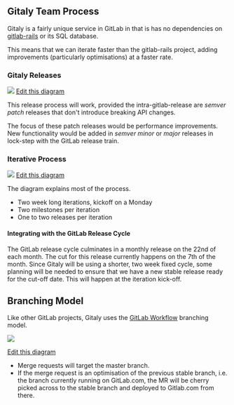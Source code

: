 ## Gitaly Team Process

Gitaly is a fairly unique service in GitLab in that is has no dependencies on [gitlab-rails](https://gitlab.com/gitlab-org/gitlab-ce) or its SQL database.

This means that we can iterate faster than the gitlab-rails project, adding improvements (particularly optimisations) at a faster rate.

### Gitaly Releases

![](https://docs.google.com/drawings/d/1TlvxINA7vVNru7r9FGtLumoLRUmGgwR673Gtsonowns/pub?w=960&h=720)
[Edit this diagram](https://docs.google.com/drawings/d/1TlvxINA7vVNru7r9FGtLumoLRUmGgwR673Gtsonowns/edit)

This release process will work, provided the intra-gitlab-release are *semver* *patch* releases that don't introduce breaking API changes.

The focus of these patch releases would be performance improvements. New functionality would be added in *semver minor* or *major* releases in lock-step with the GitLab release train.

### Iterative Process

![](https://docs.google.com/drawings/d/11KY4ef2A1w1cie_um-ROUJ1N3GyFuWwhNEHjCzglzbA/pub?w=1440&h=810)
[Edit this diagram](https://docs.google.com/drawings/d/11KY4ef2A1w1cie_um-ROUJ1N3GyFuWwhNEHjCzglzbA/edit)

The diagram explains most of the process.

* Two week long iterations, kickoff on a Monday
* Two milestones per iteration
* One to two releases per iteration

#### Integrating with the GitLab Release Cycle

The GitLab release cycle culminates in a  monthly release on the 22nd of each month. The cut for this release currently happens on the 7th of the month. Since Gitaly will be using a shorter, two week fixed cycle, some planning will be needed to ensure that we have a new stable release ready for the cut-off date. This will happen at the iteration kick-off.

## Branching Model

Like other GitLab projects, Gitaly uses the [GitLab Workflow](https://docs.gitlab.com/ee/workflow/gitlab_flow.html)  branching model.

![](https://docs.google.com/drawings/d/1VBDeOouLohq5EqOrht_9IGgNGQ2D6WgW_O6TgKytU2w/pub?w=960&h=720)

[Edit this diagram](https://docs.google.com/a/gitlab.com/drawings/d/1VBDeOouLohq5EqOrht_9IGgNGQ2D6WgW_O6TgKytU2w/edit)

* Merge requests will target the master branch.
* If the merge request is an optimisation of the previous stable branch, i.e. the branch currently running on GitLab.com, the MR will be cherry picked across to the stable branch and deployed to Gitlab.com from there.
